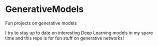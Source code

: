 # GenerativeModels
Fun projects on generative models

I try to stay up to date on interesting Deep Learning models in my spare time and this repo is for fun stuff on generative networks!
